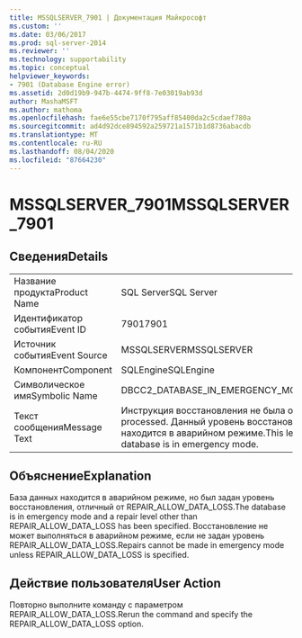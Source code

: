 ```yaml
---
title: MSSQLSERVER_7901 | Документация Майкрософт
ms.custom: ''
ms.date: 03/06/2017
ms.prod: sql-server-2014
ms.reviewer: ''
ms.technology: supportability
ms.topic: conceptual
helpviewer_keywords:
- 7901 (Database Engine error)
ms.assetid: 2d0d19b9-947b-4474-9ff8-7e03019ab93d
author: MashaMSFT
ms.author: mathoma
ms.openlocfilehash: fae6e55cbe7170f795aff85400da2c5cdaef780a
ms.sourcegitcommit: ad4d92dce894592a259721a1571b1d8736abacdb
ms.translationtype: MT
ms.contentlocale: ru-RU
ms.lasthandoff: 08/04/2020
ms.locfileid: "87664230"
---
```

# <a name="mssqlserver_7901"></a><span data-ttu-id="91764-102">MSSQLSERVER_7901</span><span class="sxs-lookup"><span data-stu-id="91764-102">MSSQLSERVER_7901</span></span>
    
## <a name="details"></a><span data-ttu-id="91764-103">Сведения</span><span class="sxs-lookup"><span data-stu-id="91764-103">Details</span></span>  
  
|||  
|-|-|  
|<span data-ttu-id="91764-104">Название продукта</span><span class="sxs-lookup"><span data-stu-id="91764-104">Product Name</span></span>|<span data-ttu-id="91764-105">SQL Server</span><span class="sxs-lookup"><span data-stu-id="91764-105">SQL Server</span></span>|  
|<span data-ttu-id="91764-106">Идентификатор события</span><span class="sxs-lookup"><span data-stu-id="91764-106">Event ID</span></span>|<span data-ttu-id="91764-107">7901</span><span class="sxs-lookup"><span data-stu-id="91764-107">7901</span></span>|  
|<span data-ttu-id="91764-108">Источник события</span><span class="sxs-lookup"><span data-stu-id="91764-108">Event Source</span></span>|<span data-ttu-id="91764-109">MSSQLSERVER</span><span class="sxs-lookup"><span data-stu-id="91764-109">MSSQLSERVER</span></span>|  
|<span data-ttu-id="91764-110">Компонент</span><span class="sxs-lookup"><span data-stu-id="91764-110">Component</span></span>|<span data-ttu-id="91764-111">SQLEngine</span><span class="sxs-lookup"><span data-stu-id="91764-111">SQLEngine</span></span>|  
|<span data-ttu-id="91764-112">Символическое имя</span><span class="sxs-lookup"><span data-stu-id="91764-112">Symbolic Name</span></span>|<span data-ttu-id="91764-113">DBCC2_DATABASE_IN_EMERGENCY_MODE</span><span class="sxs-lookup"><span data-stu-id="91764-113">DBCC2_DATABASE_IN_EMERGENCY_MODE</span></span>|  
|<span data-ttu-id="91764-114">Текст сообщения</span><span class="sxs-lookup"><span data-stu-id="91764-114">Message Text</span></span>|<span data-ttu-id="91764-115">Инструкция восстановления не была обработана.</span><span class="sxs-lookup"><span data-stu-id="91764-115">The repair statement was not processed.</span></span> <span data-ttu-id="91764-116">Данный уровень восстановления не поддерживается, если база данных находится в аварийном режиме.</span><span class="sxs-lookup"><span data-stu-id="91764-116">This level of repair is not supported when the database is in emergency mode.</span></span>|  
  
## <a name="explanation"></a><span data-ttu-id="91764-117">Объяснение</span><span class="sxs-lookup"><span data-stu-id="91764-117">Explanation</span></span>  
 <span data-ttu-id="91764-118">База данных находится в аварийном режиме, но был задан уровень восстановления, отличный от REPAIR_ALLOW_DATA_LOSS.</span><span class="sxs-lookup"><span data-stu-id="91764-118">The database is in emergency mode and a repair level other than REPAIR_ALLOW_DATA_LOSS has been specified.</span></span> <span data-ttu-id="91764-119">Восстановление не может выполняться в аварийном режиме, если не задан уровень REPAIR_ALLOW_DATA_LOSS.</span><span class="sxs-lookup"><span data-stu-id="91764-119">Repairs cannot be made in emergency mode unless REPAIR_ALLOW_DATA_LOSS is specified.</span></span>  
  
## <a name="user-action"></a><span data-ttu-id="91764-120">Действие пользователя</span><span class="sxs-lookup"><span data-stu-id="91764-120">User Action</span></span>  
 <span data-ttu-id="91764-121">Повторно выполните команду с параметром REPAIR_ALLOW_DATA_LOSS.</span><span class="sxs-lookup"><span data-stu-id="91764-121">Rerun the command and specify the REPAIR_ALLOW_DATA_LOSS option.</span></span>  
  
  

